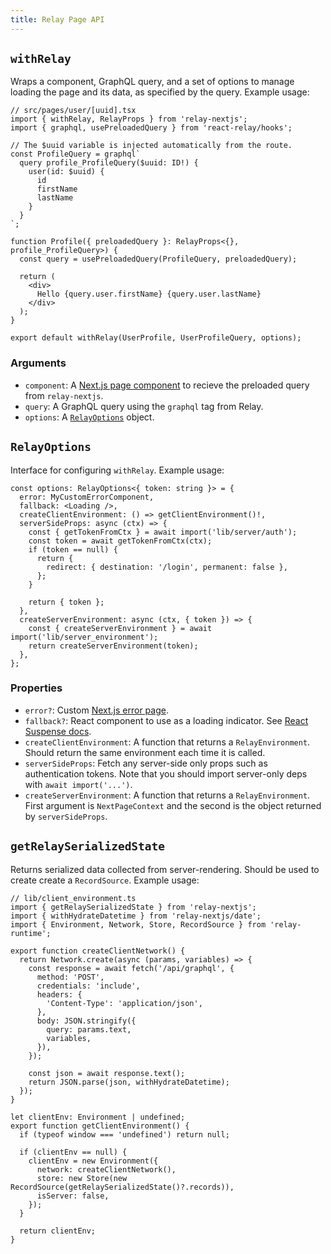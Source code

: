 ```yaml
---
title: Relay Page API
---
```


## `withRelay`

Wraps a component, GraphQL query, and a set of options to manage loading the page
and its data, as specified by the query. Example usage:

```tsx
// src/pages/user/[uuid].tsx
import { withRelay, RelayProps } from 'relay-nextjs';
import { graphql, usePreloadedQuery } from 'react-relay/hooks';

// The $uuid variable is injected automatically from the route.
const ProfileQuery = graphql`
  query profile_ProfileQuery($uuid: ID!) {
    user(id: $uuid) {
      id
      firstName
      lastName
    }
  }
`;

function Profile({ preloadedQuery }: RelayProps<{}, profile_ProfileQuery>) {
  const query = usePreloadedQuery(ProfileQuery, preloadedQuery);

  return (
    <div>
      Hello {query.user.firstName} {query.user.lastName}
    </div>
  );
}

export default withRelay(UserProfile, UserProfileQuery, options);
```

### Arguments

- `component`: A [Next.js page component](https://nextjs.org/docs/basic-features/pages) to
  recieve the preloaded query from `relay-nextjs`.
- `query`: A GraphQL query using the `graphql` tag from Relay.
- `options`: A [`RelayOptions`](#relayoptions) object.

## `RelayOptions`

Interface for configuring `withRelay`. Example usage:

```tsx
const options: RelayOptions<{ token: string }> = {
  error: MyCustomErrorComponent,
  fallback: <Loading />,
  createClientEnvironment: () => getClientEnvironment()!,
  serverSideProps: async (ctx) => {
    const { getTokenFromCtx } = await import('lib/server/auth');
    const token = await getTokenFromCtx(ctx);
    if (token == null) {
      return {
        redirect: { destination: '/login', permanent: false },
      };
    }

    return { token };
  },
  createServerEnvironment: async (ctx, { token }) => {
    const { createServerEnvironment } = await import('lib/server_environment');
    return createServerEnvironment(token);
  },
};
```

### Properties

- `error?`: Custom [Next.js error page](https://nextjs.org/docs/advanced-features/custom-error-page).
- `fallback?`: React component to use as a loading indicator.
  See [React Suspense docs](https://reactjs.org/docs/concurrent-mode-suspense.html).
- `createClientEnvironment`: A function that returns a `RelayEnvironment`. Should return
  the same environment each time it is called.
- `serverSideProps`: Fetch any server-side only props such as authentication tokens. Note that
  you should import server-only deps with `await import('...')`.
- `createServerEnvironment`: A function that returns a `RelayEnvironment`. First argument
  is `NextPageContext` and the second is the object returned by `serverSideProps`.

## `getRelaySerializedState`

Returns serialized data collected from server-rendering. Should be used to create
create a `RecordSource`. Example usage:

```tsx
// lib/client_environment.ts
import { getRelaySerializedState } from 'relay-nextjs';
import { withHydrateDatetime } from 'relay-nextjs/date';
import { Environment, Network, Store, RecordSource } from 'relay-runtime';

export function createClientNetwork() {
  return Network.create(async (params, variables) => {
    const response = await fetch('/api/graphql', {
      method: 'POST',
      credentials: 'include',
      headers: {
        'Content-Type': 'application/json',
      },
      body: JSON.stringify({
        query: params.text,
        variables,
      }),
    });

    const json = await response.text();
    return JSON.parse(json, withHydrateDatetime);
  });
}

let clientEnv: Environment | undefined;
export function getClientEnvironment() {
  if (typeof window === 'undefined') return null;

  if (clientEnv == null) {
    clientEnv = new Environment({
      network: createClientNetwork(),
      store: new Store(new RecordSource(getRelaySerializedState()?.records)),
      isServer: false,
    });
  }

  return clientEnv;
}
```
